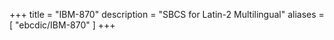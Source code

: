 +++
title = "IBM-870"
description = "SBCS for Latin-2 Multilingual"
aliases = [ "ebcdic/IBM-870" ]
+++
